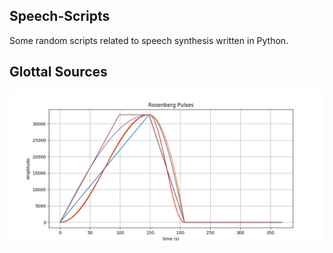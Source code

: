 ## Speech-Scripts
Some random scripts related to speech synthesis written in Python.

## Glottal Sources

![Rosenberg](images/rosenberg.png)
